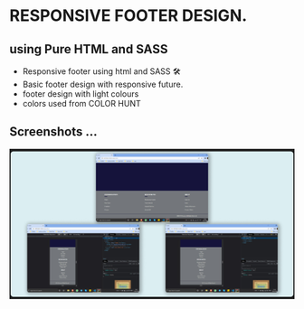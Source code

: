 
# RESPONSIVE FOOTER DESIGN.

## using Pure HTML and SASS

- Responsive footer using html and SASS 🛠
- Basic footer design with responsive future.
- footer design with light colours
- colors used from COLOR HUNT

## Screenshots ...

![Preview](./assets/images/preview.jpg)


